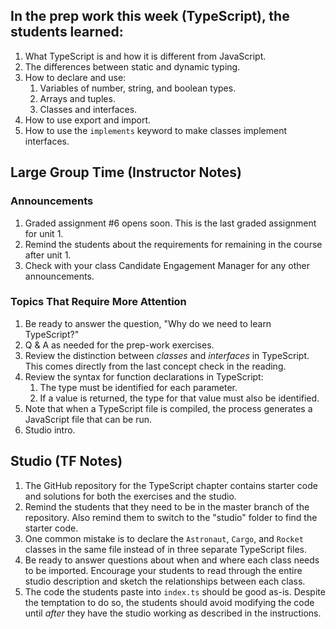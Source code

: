 ## In the prep work this week (TypeScript), the students learned:

1. What TypeScript is and how it is different from JavaScript.
1. The differences between static and dynamic typing.
1. How to declare and use:
    1. Variables of number, string, and boolean types.
    1. Arrays and tuples.
    1. Classes and interfaces.
1. How to use export and import.
1. How to use the ``implements`` keyword to make classes implement interfaces.

## Large Group Time (Instructor Notes)

### Announcements

1. Graded assignment #6 opens soon. This is the last graded assignment for unit 1.
1. Remind the students about the requirements for remaining in the course after unit 1.
1. Check with your class Candidate Engagement Manager for any other announcements.

### Topics That Require More Attention

1. Be ready to answer the question, "Why do we need to learn TypeScript?"
1. Q & A as needed for the prep-work exercises.
1. Review the distinction between *classes* and *interfaces* in TypeScript. This comes directly from the last concept check in the reading.
1. Review the syntax for function declarations in TypeScript:
    1. The type must be identified for each parameter.
    1. If a value is returned, the type for that value must also be identified.
1. Note that when a TypeScript file is compiled, the process generates a JavaScript file that can be run.
1. Studio intro.

## Studio (TF Notes)

1. The GitHub repository for the TypeScript chapter contains starter code and solutions for both the exercises and the studio.
1. Remind the students that they need to be in the master branch of the repository. Also remind them to switch to the "studio" folder to find the starter code.
1. One common mistake is to declare the ``Astronaut``, ``Cargo``, and ``Rocket`` classes in the same file instead of in three separate TypeScript files.
1. Be ready to answer questions about when and where each class needs to be imported. Encourage your students to read through the entire studio description and sketch the relationships between each class.
1. The code the students paste into ``index.ts`` should be good as-is. Despite the temptation to do so, the students should avoid modifying the code until *after* they have the studio working as described in the instructions.
